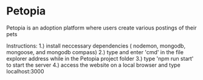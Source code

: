 
# Petopia

Petopia is an adoption platform where users create various postings of their pets

Instructions:
1.) install neccessary dependencies ( nodemon, mongodb, mongoose, and mongodb compass)
2.) type and enter 'cmd' in the file explorer address while in the Petopia project folder
3.) type 'npm run start' to start the server
4.) access the website on a local browser and type localhost:3000
